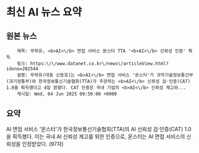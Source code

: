 # 최신 AI 뉴스 요약

## 원본 뉴스
		제목: 무하유, <b>AI<\/b> 면접 서비스 몬스터 TTA '<b>AI<\/b> 신뢰성 인증' 획득
		링크: https:\/\/www.datanet.co.kr\/news\/articleView.html?idxno=202544
		설명: 무하유(대표 신동호)는 <b>AI<\/b> 면접 서비스 '몬스터'가 과학기술정보통신부(과기정통부)와 한국정보통신기술협회(TTA)가 주관하는 <b>AI<\/b> 신뢰성 검·인증(CAT) 1.0을 획득했다고 4일 밝혔다. CAT 인증은 국내 기업의 <b>AI<\/b> 신뢰성 제고와... 
		게시일: Wed, 04 Jun 2025 09:50:00 +0900


## 요약
AI 면접 서비스 '몬스터'가 한국정보통신기술협회(TTA)의 AI 신뢰성 검·인증(CAT) 1.0을 획득했다. 이는 국내 AI 신뢰성 제고를 위한 인증으로, 몬스터는 AI 면접 서비스의 신뢰성을 인정받았다. (97자)
